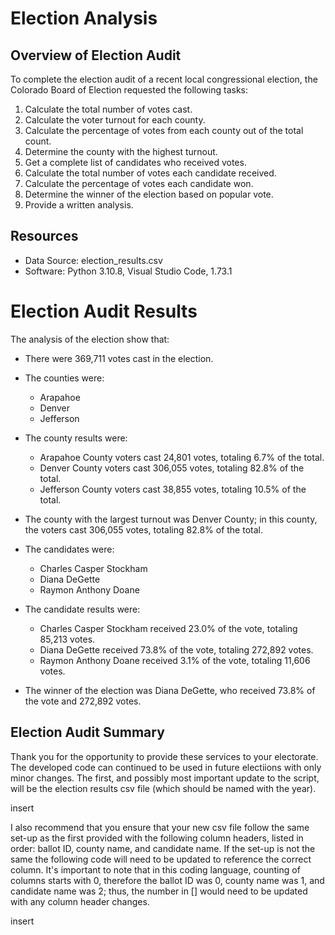# Election Analysis

## Overview of Election Audit
To complete the election audit of a recent local congressional election, the Colorado Board of Election requested the following tasks:

1. Calculate the total number of votes cast.
2. Calculate the voter turnout for each county.
3. Calculate the percentage of votes from each county out of the total count.
4. Determine the county with the highest turnout.
5. Get a complete list of candidates who received votes.
6. Calculate the total number of votes each candidate received.
7. Calculate the percentage of votes each candidate won.
8. Determine the winner of the election based on popular vote.
9. Provide a written analysis.

## Resources
- Data Source: election_results.csv
- Software: Python 3.10.8, Visual Studio Code, 1.73.1

# Election Audit Results
The analysis of the election show that:
- There were 369,711 votes cast in the election.
- The counties  were:
  - Arapahoe
  - Denver
  - Jefferson
- The county results were:
  - Arapahoe County voters cast 24,801 votes, totaling 6.7% of the total.
  - Denver County voters cast 306,055 votes, totaling 82.8% of the total.
  - Jefferson County voters cast 38,855 votes, totaling 10.5% of the total.
- The county with the largest turnout was Denver County; in this county, the voters cast 306,055 votes, totaling 82.8% of the total.

- The candidates were:
  - Charles Casper Stockham
  - Diana DeGette
  - Raymon Anthony Doane
- The candidate results were:
  - Charles Casper Stockham received 23.0% of the vote, totaling 85,213 votes.
  - Diana DeGette received 73.8% of the vote, totaling 272,892 votes.
  - Raymon Anthony Doane received 3.1% of the vote, totaling 11,606 votes.
- The winner of the election was Diana DeGette, who received 73.8% of the vote and 272,892 votes.

## Election Audit Summary
Thank you for the opportunity to provide these services to your electorate. The developed code can continued to be used in future electiions with only minor changes. The first, and possibly most important update to the script, will be the election results csv file (which should be named with the year).

insert

I also recommend that you ensure that your new csv file follow the same set-up as the first provided with the following column headers, listed in order: ballot ID, county name, and candidate name. If the set-up is not the same the following code will need to be updated to reference the correct column. It's important to note that in this coding language, counting of columns starts with 0, therefore the ballot ID was 0, county name was 1, and candidate name was 2; thus, the number in [] would need to be updated with any column header changes. 

insert



